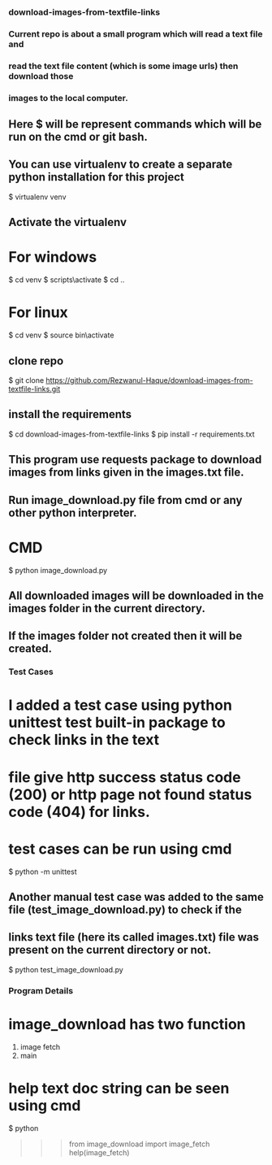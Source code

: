 ### download-images-from-textfile-links

### Current repo is about a small program which will read a text file and
### read the text file content (which is some image urls) then download those
### images to the local computer.

## Here $ will be  represent commands which will be run on the cmd or git bash.

## You can use virtualenv to create a separate python installation for this project

$ virtualenv venv

## Activate the virtualenv
# For windows

$ cd venv
$ scripts\activate
$ cd ..

# For linux

$ cd venv
$ source bin\activate

## clone repo

$ git clone https://github.com/Rezwanul-Haque/download-images-from-textfile-links.git

## install the requirements

$ cd download-images-from-textfile-links
$ pip install -r requirements.txt

## This program use requests package to download images from links given in the images.txt file.
## Run image_download.py file from cmd or any other python interpreter.

# CMD
$ python image_download.py

## All downloaded images will be downloaded in the images folder in the current directory.  
## If the images folder not created then it will be created.

### Test Cases
# I added a test case using python unittest test built-in package to check links in the text
# file give http success status code (200) or http page not found status code (404) for links.
# test cases can be run using cmd

$ python -m unittest

## Another manual test case was added to the same file (test_image_download.py) to check if the
## links text file (here its called images.txt) file was present on the current directory or not.

$ python test_image_download.py

### Program Details
# image_download has two function
1. image fetch
2. main

# help text doc string can be seen using cmd

$ python
>>> from image_download import image_fetch
>>> help(image_fetch)
